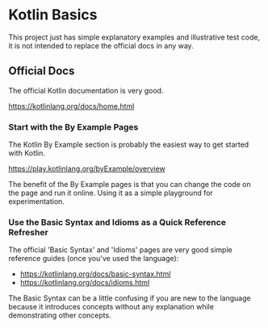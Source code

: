 # Kotlin Basics

This project just has simple explanatory examples and illustrative test code, it is not intended to replace the official docs in any way.

## Official Docs

The official Kotlin documentation is very good.

https://kotlinlang.org/docs/home.html

### Start with the By Example Pages

The Kotlin By Example section is probably the easiest way to get started with Kotlin.

https://play.kotlinlang.org/byExample/overview

The benefit of the By Example pages is that you can change the code on the page and run it online. Using it as a simple playground for experimentation.

### Use the Basic Syntax and Idioms as a Quick Reference Refresher

The official 'Basic Syntax' and 'Idioms' pages are very good simple reference guides (once you've used the language):

- https://kotlinlang.org/docs/basic-syntax.html
- https://kotlinlang.org/docs/idioms.html

The Basic Syntax can be a little confusing if you are new to the language because it introduces concepts without any explanation while demonstrating other concepts.

